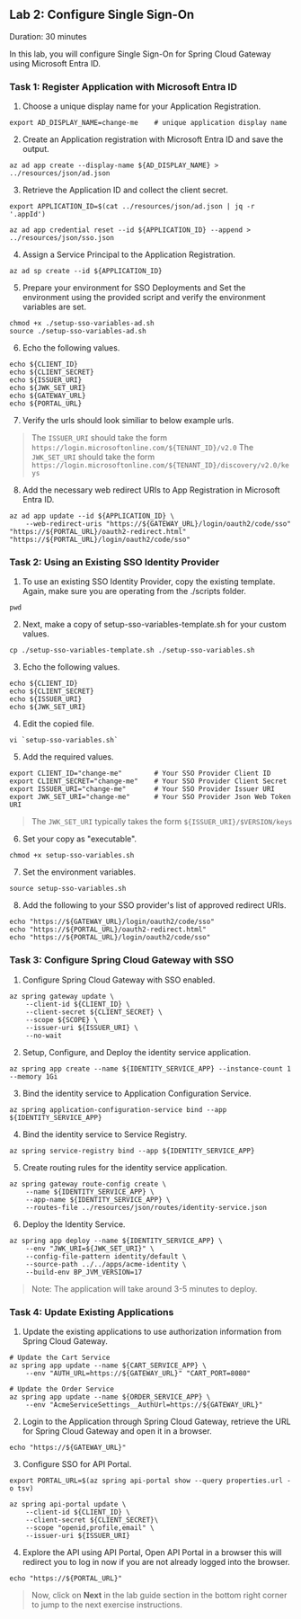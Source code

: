 ## Lab 2: Configure Single Sign-On

Duration: 30 minutes
 
In this lab, you will configure Single Sign-On for Spring Cloud Gateway using Microsoft Entra ID.

### Task 1: Register Application with Microsoft Entra ID

1. Choose a unique display name for your Application Registration.

```shell
export AD_DISPLAY_NAME=change-me    # unique application display name
```

2. Create an Application registration with Microsoft Entra ID and save the output.

```shell
az ad app create --display-name ${AD_DISPLAY_NAME} > ../resources/json/ad.json
```

3. Retrieve the Application ID and collect the client secret.

```shell
export APPLICATION_ID=$(cat ../resources/json/ad.json | jq -r '.appId')

az ad app credential reset --id ${APPLICATION_ID} --append > ../resources/json/sso.json
```

4. Assign a Service Principal to the Application Registration.

```shell
az ad sp create --id ${APPLICATION_ID}
```

5. Prepare your environment for SSO Deployments and Set the environment using the provided script and verify the environment variables are set.

```shell
chmod +x ./setup-sso-variables-ad.sh
source ./setup-sso-variables-ad.sh
```

6. Echo the following values.

```shell
echo ${CLIENT_ID}
echo ${CLIENT_SECRET}
echo ${ISSUER_URI}
echo ${JWK_SET_URI}
echo ${GATEWAY_URL}
echo ${PORTAL_URL}
```

7. Verify the urls should look similiar to below example urls.

> The `ISSUER_URI` should take the form `https://login.microsoftonline.com/${TENANT_ID}/v2.0`
> The `JWK_SET_URI` should take the form `https://login.microsoftonline.com/${TENANT_ID}/discovery/v2.0/keys`

8. Add the necessary web redirect URIs to App Registration in Microsoft Entra ID.

```shell
az ad app update --id ${APPLICATION_ID} \
    --web-redirect-uris "https://${GATEWAY_URL}/login/oauth2/code/sso" "https://${PORTAL_URL}/oauth2-redirect.html" "https://${PORTAL_URL}/login/oauth2/code/sso"
```

### Task 2: Using an Existing SSO Identity Provider

1. To use an existing SSO Identity Provider, copy the existing template. Again, make sure you are operating from the ./scripts folder.

```shell
pwd
```

2. Next, make a copy of setup-sso-variables-template.sh for your custom values.

```shell
cp ./setup-sso-variables-template.sh ./setup-sso-variables.sh
```

3. Echo the following values.
```shell
echo ${CLIENT_ID}
echo ${CLIENT_SECRET}
echo ${ISSUER_URI}
echo ${JWK_SET_URI}
```
4. Edit the copied file.
```
vi `setup-sso-variables.sh` 
```

5. Add the required values.

```shell
export CLIENT_ID="change-me"        # Your SSO Provider Client ID
export CLIENT_SECRET="change-me"    # Your SSO Provider Client Secret
export ISSUER_URI="change-me"       # Your SSO Provider Issuer URI
export JWK_SET_URI="change-me"      # Your SSO Provider Json Web Token URI
```

>The `JWK_SET_URI` typically takes the form `${ISSUER_URI}/$VERSION/keys`

6. Set your copy as "executable".

```shell
chmod +x setup-sso-variables.sh
```

7. Set the environment variables.

```shell
source setup-sso-variables.sh
```

8. Add the following to your SSO provider's list of approved redirect URIs.

```shell
echo "https://${GATEWAY_URL}/login/oauth2/code/sso"
echo "https://${PORTAL_URL}/oauth2-redirect.html" 
echo "https://${PORTAL_URL}/login/oauth2/code/sso"
```

### Task 3: Configure Spring Cloud Gateway with SSO

1. Configure Spring Cloud Gateway with SSO enabled.

```shell
az spring gateway update \
    --client-id ${CLIENT_ID} \
    --client-secret ${CLIENT_SECRET} \
    --scope ${SCOPE} \
    --issuer-uri ${ISSUER_URI} \
    --no-wait
```

2. Setup, Configure, and Deploy the identity service application.

```shell
az spring app create --name ${IDENTITY_SERVICE_APP} --instance-count 1 --memory 1Gi
```

3. Bind the identity service to Application Configuration Service.

```shell
az spring application-configuration-service bind --app ${IDENTITY_SERVICE_APP}
```

4. Bind the identity service to Service Registry.

```shell
az spring service-registry bind --app ${IDENTITY_SERVICE_APP}
```

5. Create routing rules for the identity service application.

```shell
az spring gateway route-config create \
    --name ${IDENTITY_SERVICE_APP} \
    --app-name ${IDENTITY_SERVICE_APP} \
    --routes-file ../resources/json/routes/identity-service.json
```

6. Deploy the Identity Service.

```shell
az spring app deploy --name ${IDENTITY_SERVICE_APP} \
    --env "JWK_URI=${JWK_SET_URI}" \
    --config-file-pattern identity/default \
    --source-path ../../apps/acme-identity \
    --build-env BP_JVM_VERSION=17
```

> Note: The application will take around 3-5 minutes to deploy.

### Task 4: Update Existing Applications

1. Update the existing applications to use authorization information from Spring Cloud Gateway.

```shell
# Update the Cart Service
az spring app update --name ${CART_SERVICE_APP} \
    --env "AUTH_URL=https://${GATEWAY_URL}" "CART_PORT=8080" 
    
# Update the Order Service
az spring app update --name ${ORDER_SERVICE_APP} \
    --env "AcmeServiceSettings__AuthUrl=https://${GATEWAY_URL}" 
```

2. Login to the Application through Spring Cloud Gateway, retrieve the URL for Spring Cloud Gateway and open it in a browser.

```shell
echo "https://${GATEWAY_URL}"
```

3. Configure SSO for API Portal.

```shell
export PORTAL_URL=$(az spring api-portal show --query properties.url -o tsv)

az spring api-portal update \
    --client-id ${CLIENT_ID} \
    --client-secret ${CLIENT_SECRET}\
    --scope "openid,profile,email" \
    --issuer-uri ${ISSUER_URI}
```

4. Explore the API using API Portal, Open API Portal in a browser this will redirect you to log in now if you are not already logged into the browser.

```shell
echo "https://${PORTAL_URL}"
```

> Now, click on **Next** in the lab guide section in the bottom right corner to jump to the next exercise instructions.
